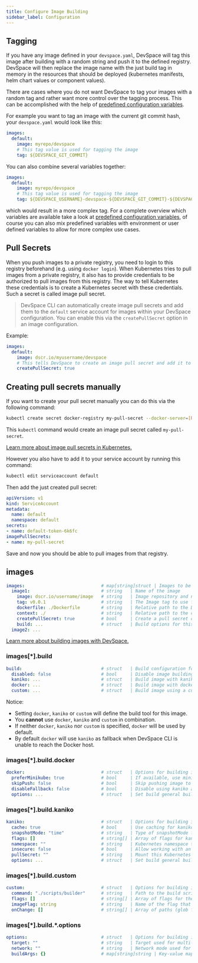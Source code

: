 ```yaml
---
title: Configure Image Building
sidebar_label: Configuration
---
```


## Tagging
If you have any image defined in your `devspace.yaml`, DevSpace will tag this image after building with a random string and push it to the defined registry. DevSpace will then replace the image name with the just build tag in memory in the resources that should be deployed (kubernetes manifests, helm chart values or component values).  

There are cases where you do not want DevSpace to tag your images with a random tag and rather want more control over the tagging process. This can be accomplished with the help of [predefined configuration variables](/docs/configuration/variables#predefined-variables).  

For example you want to tag an image with the current git commit hash, your `devspace.yaml` would look like this:
```yaml
images:
  default:
    image: myrepo/devspace
    # This tag value is used for tagging the image 
    tag: ${DEVSPACE_GIT_COMMIT}
```

You can also combine several variables together:

```yaml
images:
  default:
    image: myrepo/devspace
    # This tag value is used for tagging the image 
    tag: ${DEVSPACE_USERNAME}-devspace-${DEVSPACE_GIT_COMMIT}-${DEVSPACE_RANDOM}
```

which would result in a more complex tag. For a complete overview which variables are available take a look at [predefined configuration variables](/docs/configuration/variables#predefined-variables), of course you can also mix predefined variables with environment or user defined variables to allow for more complex use cases.  



## Pull Secrets

When you push images to a private registry, you need to login to this registry beforehand (e.g. using `docker login`). When Kubernetes tries to pull images from a private registry, it also has to provide credentials to be authorized to pull images from this registry. The way to tell Kubernetes these credentials is to create a Kubernetes secret with these credentials. Such a secret is called image pull secret.

> DevSpace CLI can automatically create image pull secrets and add them to the `default` service account for images within your DevSpace configuration. You can enable this via the `createPullSecret` option in an image configuration.

Example:
```yaml
images:
  default:
    image: dscr.io/myusername/devspace
    # This tells DevSpace to create an image pull secret and add it to the default service account during devspace deploy & devspace dev
    createPullSecret: true
```

## Creating pull secrets manually
If you want to create your pull secret manually you can do this via the following command:

```bash
kubectl create secret docker-registry my-pull-secret --docker-server=[REGISTRY_URL] --docker-username=[REGISTRY_USERNAME] --docker-password=[REGISTRY_PASSWORD] --docker-email=[YOUR_EMAIL]
```

This `kubectl` command would create an image pull secret called `my-pull-secret`. 

[Learn more about image pull secrets in Kubernetes.](https://kubernetes.io/docs/tasks/configure-pod-container/pull-image-private-registry/)

However you also have to add it to your service account by running this command:
```bash
kubectl edit serviceaccount default
```

Then add the just created pull secret:
```yaml
apiVersion: v1
kind: ServiceAccount
metadata:
  name: default
  namespace: default
secrets:
- name: default-token-6k6fc
imagePullSecrets:
- name: my-pull-secret
```

Save and now you should be able to pull images from that registry.




## images
```yaml
images:                             # map[string]struct | Images to be built and pushed
  image1:                           # string   | Name of the image
    image: dscr.io/username/image   # string   | Image repository and name 
    tag: v0.0.1                     # string   | The Image tag to use for this image. See [tagging](/docs/image-building/tagging) for more information about dynamic image tags
    dockerfile: ./Dockerfile        # string   | Relative path to the Dockerfile used for building (Default: ./Dockerfile)
    context: ./                     # string   | Relative path to the context used for building (Default: ./)
    createPullSecret: true          # bool     | Create a pull secret containing your Docker credentials (Default: false)
    build: ...                      # struct   | Build options for this image
  image2: ...
```
[Learn more about building images with DevSpace.](/docs/image-building/overview)

### images[\*].build
```yaml
build:                              # struct   | Build configuration for an image
  disabled: false                   # bool     | Disable image building (Default: false)
  kaniko: ...                       # struct   | Build image with kaniko and set options for kaniko
  docker: ...                       # struct   | Build image with docker and set options for docker
  custom: ...                       # struct   | Build image using a custom build script
```
Notice:
- Setting `docker`, `kaniko` or `custom` will define the build tool for this image.
- You **cannot** use `docker`, `kaniko` and `custom` in combination. 
- If neither `docker`, `kaniko` nor `custom` is specified, `docker` will be used by default.
- By default `docker` will use `kaniko` as fallback when DevSpace CLI is unable to reach the Docker host.

### images[\*].build.docker
```yaml
docker:                             # struct   | Options for building images with Docker
  preferMinikube: true              # bool     | If available, use minikube's in-built docker daemon instaed of local docker daemon (default: true)
  skipPush: false                   # bool     | Skip pushing image to registry, recommended for minikube (Default: false)
  disableFallback: false            # bool     | Disable using kaniko as fallback when Docker is not installed (Default: false)
  options: ...                      # struct   | Set build general build options
```

### images[\*].build.kaniko
```yaml
kaniko:                             # struct   | Options for building images with kaniko
  cache: true                       # bool     | Use caching for kaniko build process
  snapshotMode: "time"              # string   | Type of snapshotMode for kaniko build process (compresses layers)
  flags: []                         # string[] | Array of flags for kaniko build command
  namespace: ""                     # string   | Kubernetes namespace to run kaniko build pod in (Default: "" = deployment namespace)
  insecure: false                   # bool     | Allow working with an insecure registry by not validating the SSL certificate (Default: false)
  pullSecret: ""                    # string   | Mount this Kubernetes secret instead of creating one to authenticate to the registry (default: "")
  options: ...                      # struct   | Set build general build options
```

### images[\*].build.custom
```yaml
custom:                             # struct   | Options for building images with a custom build script
  command: "./scripts/builder"      # string   | Path to the build script
  flags: []                         # string[] | Array of flags for the build script
  imageFlag: string                 # string   | Name of the flag that DevSpace CLI uses to pass the image name + tag to the build script
  onChange: []                      # string[] | Array of paths (glob format) to check for file changes to see if image needs to be rebuild
```

### images[\*].build.\*.options
```yaml
options:                            # struct   | Options for building images
  target: ""                        # string   | Target used for multi-stage builds
  network: ""                       # string   | Network mode used for building the image
  buildArgs: {}                     # map[string]string | Key-value map specifying build arguments that will be passed to the build tool (e.g. docker)
```
